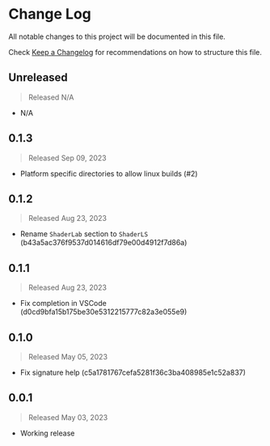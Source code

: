 # Change Log

All notable changes to this project will be documented in this file.

Check [Keep a Changelog](http://keepachangelog.com/) for recommendations on how to structure this file.


## Unreleased
> Released N/A

* N/A

## 0.1.3
> Released Sep 09, 2023

* Platform specific directories to allow linux builds (#2)

## 0.1.2
> Released Aug 23, 2023

* Rename `ShaderLab` section to `ShaderLS` (b43a5ac376f9537d014616df79e00d4912f7d86a)

## 0.1.1
> Released Aug 23, 2023

* Fix completion in VSCode (d0cd9bfa15b175be30e5312215777c82a3e055e9)

## 0.1.0
> Released May 05, 2023

* Fix signature help (c5a1781767cefa5281f36c3ba408985e1c52a837)

## 0.0.1
> Released May 03, 2023

* Working release
